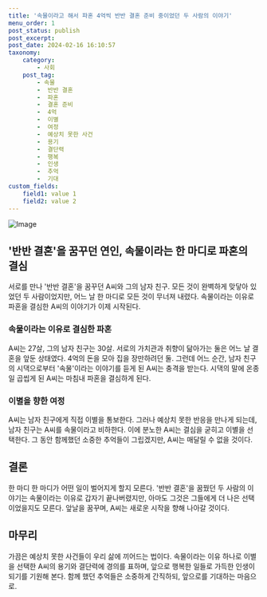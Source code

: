 ```yaml
---
title: '속물이라고 해서 파혼 4억씩 반반 결혼 준비 중이었던 두 사람의 이야기'
menu_order: 1
post_status: publish
post_excerpt: 
post_date: 2024-02-16 16:10:57
taxonomy:
    category:
        - 사회
    post_tag:
        - 속물
        -  반반 결혼
        -  파혼
        -  결혼 준비
        -  4억
        -  이별
        -  여정
        -  예상치 못한 사건
        -  용기
        -  결단력
        -  행복
        -  인생
        -  추억
        -  기대
custom_fields:
    field1: value 1
    field2: value 2
---
```


![Image](https://imgnews.pstatic.net/image/421/2024/02/10/0007345366_001_20240210120601486.jpg?type=w647)

## '반반 결혼'을 꿈꾸던 연인, 속물이라는 한 마디로 파혼의 결심
서로를 만나 '반반 결혼'을 꿈꾸던 A씨와 그의 남자 친구. 모든 것이 완벽하게 맞닿아 있었던 두 사람이었지만, 어느 날 한 마디로 모든 것이 무너져 내렸다. 속물이라는 이유로 파혼을 결심한 A씨의 이야기가 이제 시작된다.
### 속물이라는 이유로 결심한 파혼
A씨는 27살, 그의 남자 친구는 30살. 서로의 가치관과 취향이 닮아가는 둘은 어느 날 결혼을 앞둔 상태였다. 4억의 돈을 모아 집을 장만하려던 둘. 그런데 어느 순간, 남자 친구의 시댁으로부터 '속물'이라는 이야기를 듣게 된 A씨는 충격을 받는다. 시댁의 말에 온종일 곱씹게 된 A씨는 마침내 파혼을 결심하게 된다.
### 이별을 향한 여정
A씨는 남자 친구에게 직접 이별을 통보한다. 그러나 예상치 못한 반응을 만나게 되는데, 남자 친구는 A씨를 속물이라고 비하한다. 이에 분노한 A씨는 결심을 굳히고 이별을 선택한다. 그 동안 함께했던 소중한 추억들이 그립겠지만, A씨는 매달릴 수 없을 것이다.
## 결론
한 마디 한 마디가 어떤 일이 벌어지게 할지 모른다. '반반 결혼'을 꿈꿨던 두 사람의 이야기는 속물이라는 이유로 갑자기 끝나버렸지만, 아마도 그것은 그들에게 더 나은 선택이었을지도 모른다. 앞날을 꿈꾸며, A씨는 새로운 시작을 향해 나아갈 것이다.
## 마무리
가끔은 예상치 못한 사건들이 우리 삶에 끼어드는 법이다. 속물이라는 이유 하나로 이별을 선택한 A씨의 용기와 결단력에 경의를 표하며, 앞으로 행복한 일들로 가득한 인생이 되기를 기원해 본다. 함께 했던 추억들은 소중하게 간직하되, 앞으로를 기대하는 마음으로.
